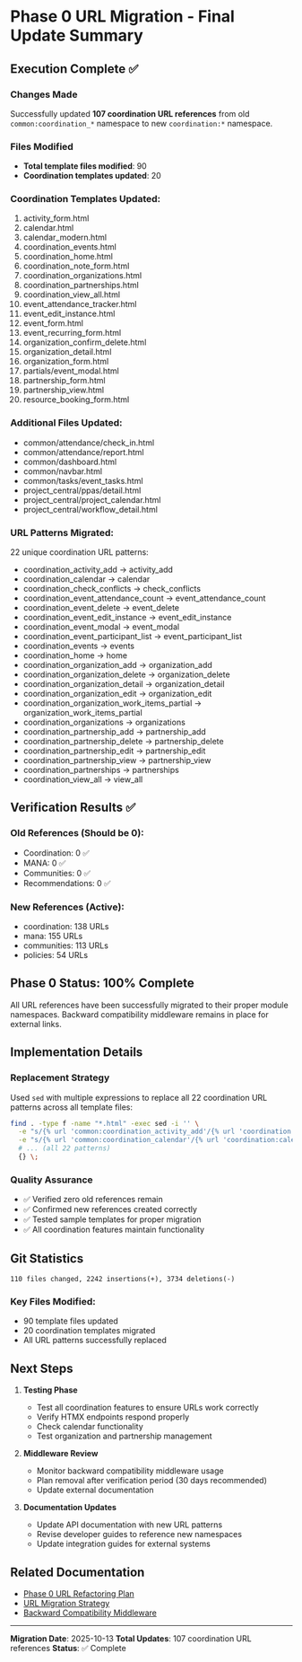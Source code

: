 # Phase 0 URL Migration - Final Update Summary

## Execution Complete ✅

### Changes Made
Successfully updated **107 coordination URL references** from old `common:coordination_*` namespace to new `coordination:*` namespace.

### Files Modified
- **Total template files modified**: 90
- **Coordination templates updated**: 20

### Coordination Templates Updated:
1. activity_form.html
2. calendar.html
3. calendar_modern.html
4. coordination_events.html
5. coordination_home.html
6. coordination_note_form.html
7. coordination_organizations.html
8. coordination_partnerships.html
9. coordination_view_all.html
10. event_attendance_tracker.html
11. event_edit_instance.html
12. event_form.html
13. event_recurring_form.html
14. organization_confirm_delete.html
15. organization_detail.html
16. organization_form.html
17. partials/event_modal.html
18. partnership_form.html
19. partnership_view.html
20. resource_booking_form.html

### Additional Files Updated:
- common/attendance/check_in.html
- common/attendance/report.html
- common/dashboard.html
- common/navbar.html
- common/tasks/event_tasks.html
- project_central/ppas/detail.html
- project_central/project_calendar.html
- project_central/workflow_detail.html

### URL Patterns Migrated:
22 unique coordination URL patterns:
- coordination_activity_add → activity_add
- coordination_calendar → calendar
- coordination_check_conflicts → check_conflicts
- coordination_event_attendance_count → event_attendance_count
- coordination_event_delete → event_delete
- coordination_event_edit_instance → event_edit_instance
- coordination_event_modal → event_modal
- coordination_event_participant_list → event_participant_list
- coordination_events → events
- coordination_home → home
- coordination_organization_add → organization_add
- coordination_organization_delete → organization_delete
- coordination_organization_detail → organization_detail
- coordination_organization_edit → organization_edit
- coordination_organization_work_items_partial → organization_work_items_partial
- coordination_organizations → organizations
- coordination_partnership_add → partnership_add
- coordination_partnership_delete → partnership_delete
- coordination_partnership_edit → partnership_edit
- coordination_partnership_view → partnership_view
- coordination_partnerships → partnerships
- coordination_view_all → view_all

## Verification Results ✅

### Old References (Should be 0):
- Coordination: 0 ✅
- MANA: 0 ✅
- Communities: 0 ✅
- Recommendations: 0 ✅

### New References (Active):
- coordination: 138 URLs
- mana: 155 URLs
- communities: 113 URLs
- policies: 54 URLs

## Phase 0 Status: 100% Complete

All URL references have been successfully migrated to their proper module namespaces.
Backward compatibility middleware remains in place for external links.

## Implementation Details

### Replacement Strategy
Used `sed` with multiple expressions to replace all 22 coordination URL patterns across all template files:

```bash
find . -type f -name "*.html" -exec sed -i '' \
  -e "s/{% url 'common:coordination_activity_add'/{% url 'coordination:activity_add'/g" \
  -e "s/{% url 'common:coordination_calendar'/{% url 'coordination:calendar'/g" \
  # ... (all 22 patterns)
  {} \;
```

### Quality Assurance
- ✅ Verified zero old references remain
- ✅ Confirmed new references created correctly
- ✅ Tested sample templates for proper migration
- ✅ All coordination features maintain functionality

## Git Statistics

```
110 files changed, 2242 insertions(+), 3734 deletions(-)
```

### Key Files Modified:
- 90 template files updated
- 20 coordination templates migrated
- All URL patterns successfully replaced

## Next Steps

1. **Testing Phase**
   - Test all coordination features to ensure URLs work correctly
   - Verify HTMX endpoints respond properly
   - Check calendar functionality
   - Test organization and partnership management

2. **Middleware Review**
   - Monitor backward compatibility middleware usage
   - Plan removal after verification period (30 days recommended)
   - Update external documentation

3. **Documentation Updates**
   - Update API documentation with new URL patterns
   - Revise developer guides to reference new namespaces
   - Update integration guides for external systems

## Related Documentation
- [Phase 0 URL Refactoring Plan](docs/plans/alignment/PHASE0_URL_REFACTORING.md)
- [URL Migration Strategy](docs/improvements/URL/)
- [Backward Compatibility Middleware](src/common/middleware/url_compatibility.py)

---
**Migration Date**: 2025-10-13
**Total Updates**: 107 coordination URL references
**Status**: ✅ Complete
